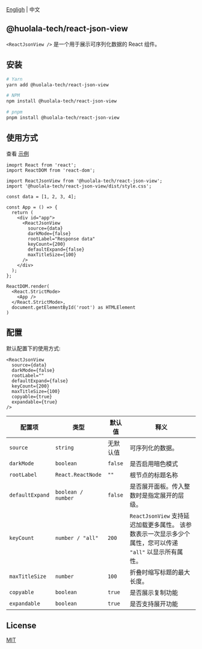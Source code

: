 [Engligh](./README.md) | 中文

## @huolala-tech/react-json-view

`<ReactJsonView />` 是一个用于展示可序列化数据的 React 组件。

## 安装

```bash
# Yarn
yarn add @huolala-tech/react-json-view

# NPM
npm install @huolala-tech/react-json-view

# pnpm
pnpm install @huolala-tech/react-json-view
```

## 使用方式

查看 [示例](./examples/)

```tsx
imoprt React from 'react';
import ReactDOM from 'react-dom';

import ReactJsonView from '@huolala-tech/react-json-view';
import '@huolala-tech/react-json-view/dist/style.css';

const data = [1, 2, 3, 4];

const App = () => {
  return (
    <div id="app">
      <ReactJsonView
        source={data}
        darkMode={false}
        rootLabel="Response data"
        keyCount={200}
        defaultExpand={false}
        maxTitleSize={100}
      />
    </div>
  );
};

ReactDOM.render(
  <React.StrictMode>
    <App />
  </React.StrictMode>,
  document.getElementById('root') as HTMLElement
)
```

## 配置

默认配置下的使用方式:

```tsx
<ReactJsonView
  source={data}
  darkMode={false}
  rootLabel=""
  defaultExpand={false}
  keyCount={200}
  maxTitleSize={100}
  copyable={true}
  expandable={true}
/>
```

| 配置项           | 类型               | 默认值        | 释义                    |
| --------------- | ----------------- | ------------- | ---------------------- |
| `source`        | `string`          | 无默认值       | 可序列化的数据。             |
| `darkMode` | `boolean` | `false` | 是否启用暗色模式 |
| `rootLabel`     | `React.ReactNode` | `""`          | 根节点的标题名称          |
| `defaultExpand` | `boolean / number` | `false`       | 是否展开面板。传入整数时是指定展开的层级。 |
| `keyCount`      | `number / "all"`  | `200`         | `ReactJsonView` 支持延迟加载更多属性。 该参数表示一次显示多少个属性，您可以传递 `"all"` 以显示所有属性。 |
| `maxTitleSize`  | `number`          | `100`         | 折叠时缩写标题的最大长度。 |
| `copyable`      | `boolean`          | `true`        | 是否展示复制功能                       |
| `expandable`    | `boolean`          | `true`        | 是否支持展开功能                       |

## License

[MIT](https://opensource.org/licenses/MIT)
